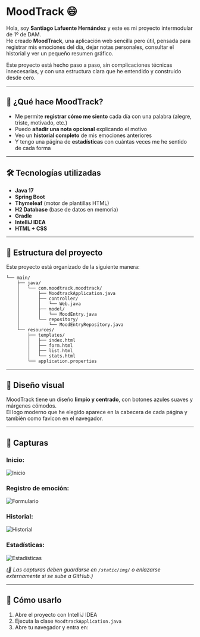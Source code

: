 # MoodTrack 😄

Hola, soy **Santiago Lafuente Hernández** y este es mi proyecto intermodular de 1º de DAM.  
He creado **MoodTrack**, una aplicación web sencilla pero útil, pensada para registrar mis emociones del día, dejar notas personales, consultar el historial y ver un pequeño resumen gráfico.

Este proyecto está hecho paso a paso, sin complicaciones técnicas innecesarias, y con una estructura clara que he entendido y construido desde cero.

---

## 🚀 ¿Qué hace MoodTrack?

- Me permite **registrar cómo me siento** cada día con una palabra (alegre, triste, motivado, etc.)
- Puedo **añadir una nota opcional** explicando el motivo
- Veo un **historial completo** de mis emociones anteriores
- Y tengo una página de **estadísticas** con cuántas veces me he sentido de cada forma

---

## 🛠️ Tecnologías utilizadas

- **Java 17**
- **Spring Boot**
- **Thymeleaf** (motor de plantillas HTML)
- **H2 Database** (base de datos en memoria)
- **Gradle**
- **IntelliJ IDEA**
- **HTML + CSS**

---

## 🧱 Estructura del proyecto

Este proyecto está organizado de la siguiente manera:

```src/
└── main/
    ├── java/
    │   └── com.moodtrack.moodtrack/
    │       ├── MoodtrackApplication.java
    │       ├── controller/
    │       │   └── Web.java
    │       ├── model/
    │       │   └── MoodEntry.java
    │       └── repository/
    │           └── MoodEntryRepository.java
    └── resources/
        ├── templates/
        │   ├── index.html
        │   ├── form.html
        │   ├── list.html
        │   └── stats.html
        └── application.properties
```

---

## 🎨 Diseño visual

MoodTrack tiene un diseño **limpio y centrado**, con botones azules suaves y márgenes cómodos.  
El logo moderno que he elegido aparece en la cabecera de cada página y también como favicon en el navegador.

---

## 📸 Capturas

### Inicio:
![Inicio](img/Inicio.png)

### Registro de emoción:

![Formulario](img/Formulario.png)

### Historial:
![Historial](img/Historial.png)

### Estadísticas:
![Estadísticas](img/Estadistica.png)

*(📌 Las capturas deben guardarse en `/static/img/` o enlazarse externamente si se sube a GitHub.)*

---

## 🧪 Cómo usarlo

1. Abre el proyecto con IntelliJ IDEA
2. Ejecuta la clase `MoodtrackApplication.java`
3. Abre tu navegador y entra en:

